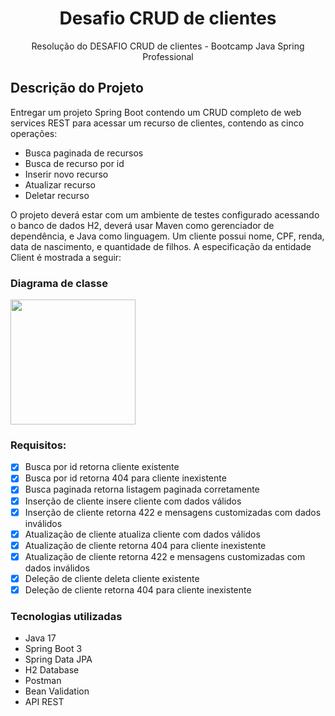 <H1 align="center">Desafio CRUD de clientes</H1>
<p align="center">Resolução do DESAFIO CRUD de clientes - Bootcamp Java Spring Professional</p>

## Descrição do Projeto
<p> Entregar um projeto Spring Boot contendo um CRUD completo de web services REST para
acessar um recurso de clientes, contendo as cinco operações:
  
- Busca paginada de recursos
- Busca de recurso por id
- Inserir novo recurso
- Atualizar recurso
- Deletar recurso

O projeto deverá estar com um ambiente de testes configurado acessando o banco de dados H2, deverá usar
Maven como gerenciador de dependência, e Java como linguagem. Um cliente possui nome, CPF, renda, data de nascimento, e quantidade de filhos. A especificação da
entidade Client é mostrada a seguir:</p>

### Diagrama de classe 
<div align="left">
<img src="https://github.com/acenelio/interfaces4-java/assets/117963842/603332a4-bf04-4cf3-8cee-203f04c0f336" width="200px" />
</div>

### Requisitos:
- [x] Busca por id retorna cliente existente
- [x] Busca por id retorna 404 para cliente inexistente
- [x] Busca paginada retorna listagem paginada corretamente
- [x] Inserção de cliente insere cliente com dados válidos
- [x] Inserção de cliente retorna 422 e mensagens customizadas com dados inválidos
- [x] Atualização de cliente atualiza cliente com dados válidos
- [x] Atualização de cliente retorna 404 para cliente inexistente
- [x] Atualização de cliente retorna 422 e mensagens customizadas com dados inválidos
- [x] Deleção de cliente deleta cliente existente
- [x] Deleção de cliente retorna 404 para cliente inexistente

### Tecnologias utilizadas
- Java 17
- Spring Boot 3
- Spring Data JPA
- H2 Database
- Postman
- Bean Validation
- API REST
